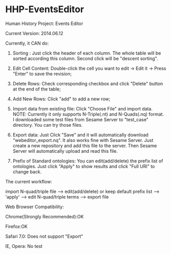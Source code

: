 HHP-EventsEditor
================

Human History Project: Events Editor

Current Version: 2014.06.12

Currently, it CAN do:
1. Sorting : Just click the header of each column. The whole table will be sorted according this column. Second click will be "descent sorting".

2. Edit Cell Content:  Double-click the cell you want to edit -> Edit it -> Press "Enter" to save the revision;

3. Delete Rows: Check corresponding checkbox and click "Delete" button at the end of the table;

4. Add New Rows: Click "add" to add a new row;

5. Import data from existing file: Click "Choose File" and import data. NOTE: Currently it only supports N-Triple(.nt) and N-Quads(.nq) format. I downloaded some test files from Sesame Server to "test_case" directory. You can try those files. 

6. Export data: Just Click "Save" and it will automatically download "webeditor_export.nq". It also works fine with Sesame Server. Just create a new repository and add this file to the server. Then Sesame Server will automatically upload and read this file.

7. Prefix of Standard ontologies: You can edit(add/delete) the prefix list of ontologies. Just click "Apply" to show results and click "Full URI" to change back.


The current workflow:

   import N-quad/triple file --> edit(add/delete) or keep default prefix list --> 'apply' --> edit N-quad/triple terms --> export file

Web Browser Compatibility:

Chrome(Strongly Recommended):OK

Firefox:OK

Safari 7.0: Does not support "Export"

IE, Opera: No test


